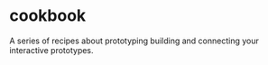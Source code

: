 # cookbook
A series of recipes about prototyping building and connecting your interactive prototypes.
